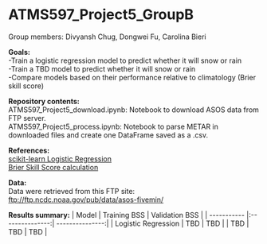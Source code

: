 # ATMS597_Project5_GroupB 
Group members: Divyansh Chug, Dongwei Fu, Carolina Bieri <br>

<b>Goals:</b> <br>
-Train a logistic regression model to predict whether it will snow or rain <br>
-Train a TBD model to predict whether it will snow or rain <br>
-Compare models based on their performance relative to climatology (Brier skill score) <br>

<b>Repository contents:</b><br>
ATMS597_Project5_download.ipynb: Notebook to download ASOS data from FTP server. <br>
ATMS597_Project5_process.ipynb: Notebook to parse METAR in downloaded files and create one DataFrame saved as a .csv. <br>

<b>References:</b></br>
[scikit-learn Logistic Regression](https://scikit-learn.org/stable/modules/generated/sklearn.linear_model.LogisticRegression.html) <br>
[Brier Skill Score calculation](https://www.statisticshowto.com/brier-score/)

<b>Data:</b><br>
Data were retrieved from this FTP site: <ftp://ftp.ncdc.noaa.gov/pub/data/asos-fivemin/>

<b>Results summary:</b>
| Model       | Training BSS    | Validation BSS  |
| ----------- |:---------------:| ---------------:|
| Logistic Regression | TBD | TBD |
| TBD | TBD | TBD |

